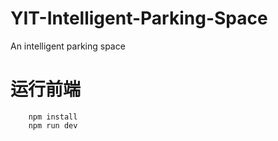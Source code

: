 # YIT-Intelligent-Parking-Space
An intelligent parking space

# 运行前端
```
    npm install
    npm run dev
```
